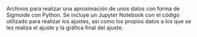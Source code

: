 Archivos para realizar una aproximación de unos datos con forma de Sigmoide con Python. Se incluye un Jupyter Notebook con el código utilizado para realizar los ajustes, así como los propios datos a los que se les realiza el ajuste y la gráfica final del ajuste.
